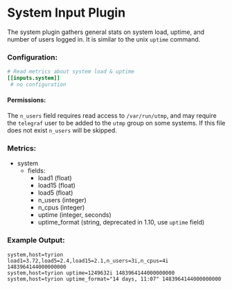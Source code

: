 # System Input Plugin

The system plugin gathers general stats on system load, uptime,
and number of users logged in. It is similar to the unix `uptime` command.

### Configuration:

```toml
# Read metrics about system load & uptime
[[inputs.system]]
 # no configuration
```
#### Permissions:

The `n_users` field requires read access to `/var/run/utmp`, and may require
the `telegraf` user to be added to the `utmp` group on some systems. If this file does not exist `n_users` will be skipped.

### Metrics:

- system
  - fields:
	- load1 (float)
	- load15 (float)
	- load5 (float)
	- n_users (integer)
	- n_cpus (integer)
	- uptime (integer, seconds)
	- uptime_format (string, deprecated in 1.10, use `uptime` field)

### Example Output:

```
system,host=tyrion load1=3.72,load5=2.4,load15=2.1,n_users=3i,n_cpus=4i 1483964144000000000
system,host=tyrion uptime=1249632i 1483964144000000000
system,host=tyrion uptime_format="14 days, 11:07" 1483964144000000000
```

